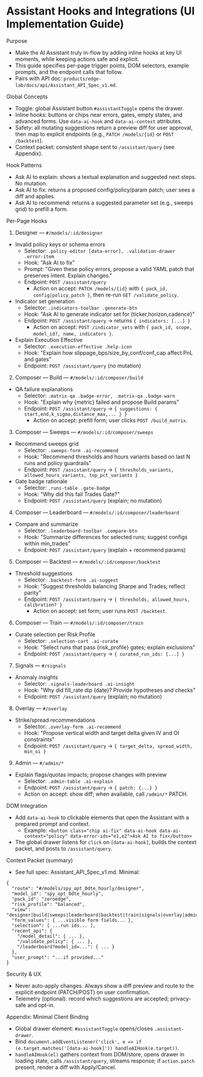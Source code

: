 # Assistant Hooks and Integrations (UI Implementation Guide)

Purpose
- Make the AI Assistant truly in-flow by adding inline hooks at key UI moments, while keeping actions safe and explicit.
- This guide specifies per-page trigger points, DOM selectors, example prompts, and the endpoint calls that follow.
- Pairs with API doc: `products/edge-lab/docs/api/Assistant_API_Spec_v1.md`.

Global Concepts
- Toggle: global Assistant button `#assistantToggle` opens the drawer.
- Inline hooks: buttons or chips near errors, gates, empty states, and advanced forms. Use `data-ai-hook` and `data-ai-context` attributes.
- Safety: all mutating suggestions return a preview diff for user approval, then map to explicit endpoints (e.g., `PATCH /models/{id}` or `POST /backtest`).
- Context packet: consistent shape sent to `/assistant/query` (see Appendix).

Hook Patterns
- Ask AI to explain: shows a textual explanation and suggested next steps. No mutation.
- Ask AI to fix: returns a proposed config/policy/param patch; user sees a diff and applies.
- Ask AI to recommend: returns a suggested parameter set (e.g., sweeps grid) to prefill a form.

Per-Page Hooks

1) Designer — `#/models/:id/designer`
- Invalid policy keys or schema errors
  - Selector: `.policy-editor [data-error], .validation-drawer .error-item`
  - Hook: "Ask AI to fix"
  - Prompt: "Given these policy errors, propose a valid YAML patch that preserves intent. Explain changes."
  - Endpoint: `POST /assistant/query`
    - Action on accept: `PATCH /models/{id}` with `{ pack_id, config|policy_patch }`, then re-run `GET /validate_policy`.
- Indicator set generation
  - Selector: `.indicators-toolbar .generate-btn`
  - Hook: "Ask AI to generate indicator set for {ticker,horizon,cadence}"
  - Endpoint: `POST /assistant/query` → returns `{ indicators: [...] }`
    - Action on accept: `POST /indicator_sets` with `{ pack_id, scope, model_id?, name, indicators }`.
- Explain Execution Effective
  - Selector: `.execution-effective .help-icon`
  - Hook: "Explain how slippage_bps/size_by_conf/conf_cap affect PnL and gates"
  - Endpoint: `POST /assistant/query` (no mutation)

2) Composer — Build — `#/models/:id/composer/build`
- QA failure explanations
  - Selector: `.matrix-qa .badge-error, .matrix-qa .badge-warn`
  - Hook: "Explain why {metric} failed and propose Build params"
  - Endpoint: `POST /assistant/query` → `{ suggestions: { start,end,k_sigma,distance_max,... } }`
    - Action on accept: prefill form; user clicks `POST /build_matrix`.

3) Composer — Sweeps — `#/models/:id/composer/sweeps`
- Recommend sweeps grid
  - Selector: `.sweeps-form .ai-recommend`
  - Hook: "Recommend thresholds and hours variants based on last N runs and policy guardrails"
  - Endpoint: `POST /assistant/query` → `{ thresholds_variants, allowed_hours_variants, top_pct_variants }`
- Gate badge rationale
  - Selector: `.runs-table .gate-badge`
  - Hook: "Why did this fail Trades Gate?"
  - Endpoint: `POST /assistant/query` (explain; no mutation)

4) Composer — Leaderboard — `#/models/:id/composer/leaderboard`
- Compare and summarize
  - Selector: `.leaderboard-toolbar .compare-btn`
  - Hook: "Summarize differences for selected runs; suggest configs within min_trades"
  - Endpoint: `POST /assistant/query` (explain + recommend params)

5) Composer — Backtest — `#/models/:id/composer/backtest`
- Threshold suggestions
  - Selector: `.backtest-form .ai-suggest`
  - Hook: "Suggest thresholds balancing Sharpe and Trades; reflect parity"
  - Endpoint: `POST /assistant/query` → `{ thresholds, allowed_hours, calibration? }` 
    - Action on accept: set form; user runs `POST /backtest`.

6) Composer — Train — `#/models/:id/composer/train`
- Curate selection per Risk Profile
  - Selector: `.selection-cart .ai-curate`
  - Hook: "Select runs that pass {risk_profile} gates; explain exclusions"
  - Endpoint: `POST /assistant/query` → `{ curated_run_ids: [...] }`

7) Signals — `#/signals`
- Anomaly insights
  - Selector: `.signals-leaderboard .ai-insight`
  - Hook: "Why did fill_rate dip {date}? Provide hypotheses and checks"
  - Endpoint: `POST /assistant/query` (explain; no mutation)

8) Overlay — `#/overlay`
- Strike/spread recommendations
  - Selector: `.overlay-form .ai-recommend`
  - Hook: "Propose vertical width and target delta given IV and OI constraints"
  - Endpoint: `POST /assistant/query` → `{ target_delta, spread_width, min_oi }` 

9) Admin — `#/admin/*`
- Explain flags/quotas impacts; propose changes with preview
  - Selector: `.admin-table .ai-explain`
  - Endpoint: `POST /assistant/query` → `{ patch: {...} }`
  - Action on accept: show diff; when available, call `/admin/*` PATCH.

DOM Integration
- Add `data-ai-hook` to clickable elements that open the Assistant with a prepared prompt and context.
  - Example: `<button class="chip ai-fix" data-ai-hook data-ai-context="policy" data-error-ids="e1,e2">Ask AI to fix</button>`
- The global drawer listens for `click` on `[data-ai-hook]`, builds the context packet, and posts to `/assistant/query`.

Context Packet (summary)
- See full spec: Assistant_API_Spec_v1.md. Minimal:
```
{
  "route": "#/models/spy_opt_0dte_hourly/designer",
  "model_id": "spy_opt_0dte_hourly",
  "pack_id": "zeroedge",
  "risk_profile": "balanced",
  "view": "designer|build|sweeps|leaderboard|backtest|train|signals|overlay|admin",
  "form_values": { ...visible form fields... },
  "selection": [ ...run ids... ],
  "recent_api": {
    "/model_detail": { ... },
    "/validate_policy": { ... },
    "/leaderboard?model_id=...": { ... }
  },
  "user_prompt": "...if provided..."
}
```

Security & UX
- Never auto-apply changes. Always show a diff preview and route to the explicit endpoint (PATCH/POST) on user confirmation.
- Telemetry (optional): record which suggestions are accepted; privacy-safe and opt-in.

Appendix: Minimal Client Binding
- Global drawer element: `#assistantToggle` opens/closes `.assistant-drawer`.
- Bind `document.addEventListener('click', e => if (e.target.matches('[data-ai-hook]')) handleAIHook(e.target))`.
- `handleAIHook(el)` gathers context from DOM/store, opens drawer in loading state, calls `/assistant/query`, streams response; if `action.patch` present, render a diff with Apply/Cancel.


